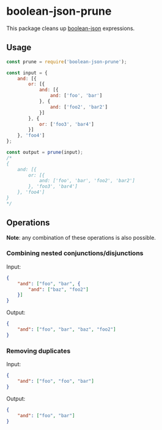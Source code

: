 # boolean-json-prune

This package cleans up [boolean-json](https://github.com/kemitchell/boolean-json-schema.json) expressions.

## Usage

```javascript
const prune = require('boolean-json-prune');

const input = {
    and: [{
        or: [{
            and: [{
                and: ['foo', 'bar']
            }, {
                and: ['foo2', 'bar2']
            }]
        }, {
            or: ['foo3', 'bar4']
        }]
    }, 'foo4']
};

const output = prune(input);
/*
{
    and: [{
        or: [{
            and: ['foo', 'bar', 'foo2', 'bar2']
        }, 'foo3', 'bar4']
    }, 'foo4']
}
*/
```

## Operations

**Note**: any combination of these operations is also possible.

### Combining nested conjunctions/disjunctions

Input:

```json
{
    "and": ["foo", "bar", {
        "and": ["baz", "foo2"]
    }]
}
```

Output:

```json
{
    "and": ["foo", "bar", "baz", "foo2"]
}
```

### Removing duplicates

Input:

```json
{
    "and": ["foo", "foo", "bar"]
}
```

Output:

```json
{
    "and": ["foo", "bar"]
}
```
